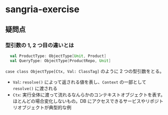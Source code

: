 # sangria-exercise

## 疑問点

### 型引数の 1, 2 つ目の違いとは
```scala
  val ProductType: ObjectType[Unit, Product]
  val QueryType: ObjectType[ProductRepo, Unit]
```

`case class ObjectType[Ctx, Val: ClassTag]` のように 2 つの型引数をとる。
* `Val`: `resolve()` によって返される値を表し、`Context` の一部として `resolve()` に渡される
* `Ctx`: 実行全体に渡って流れるなんらかのコンテキストオブジェクトを表す。ほとんどの場合変化しないもの。DB にアクセスできるサービスやリポジトリオブジェクトが典型的な例
